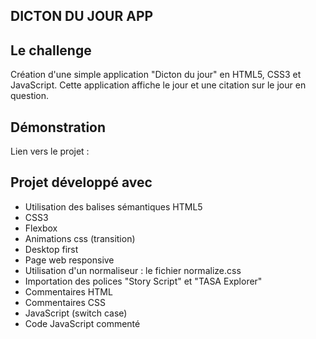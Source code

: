 ## DICTON DU JOUR APP

## Le challenge

Création d'une simple application "Dicton du jour" en HTML5, CSS3 et JavaScript.
Cette application affiche le jour et une citation sur le jour en question.

## Démonstration

Lien vers le projet :

## Projet développé avec

- Utilisation des balises sémantiques HTML5
- CSS3
- Flexbox
- Animations css (transition)
- Desktop first
- Page web responsive
- Utilisation d'un normaliseur : le fichier normalize.css
- Importation des polices "Story Script" et "TASA Explorer"
- Commentaires HTML
- Commentaires CSS
- JavaScript (switch case)
- Code JavaScript commenté
